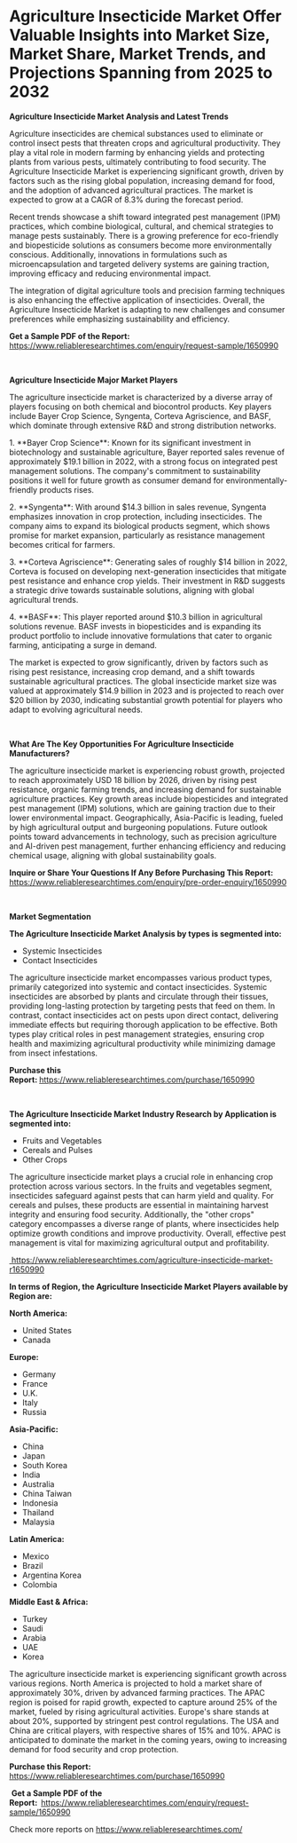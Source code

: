 <p><h1>Agriculture Insecticide Market Offer Valuable Insights into Market Size, Market Share, Market Trends, and Projections Spanning from 2025 to 2032</h1></p><p><strong>Agriculture Insecticide Market Analysis and Latest Trends</strong></p>
<p><p>Agriculture insecticides are chemical substances used to eliminate or control insect pests that threaten crops and agricultural productivity. They play a vital role in modern farming by enhancing yields and protecting plants from various pests, ultimately contributing to food security. The Agriculture Insecticide Market is experiencing significant growth, driven by factors such as the rising global population, increasing demand for food, and the adoption of advanced agricultural practices. The market is expected to grow at a CAGR of 8.3% during the forecast period. </p><p>Recent trends showcase a shift toward integrated pest management (IPM) practices, which combine biological, cultural, and chemical strategies to manage pests sustainably. There is a growing preference for eco-friendly and biopesticide solutions as consumers become more environmentally conscious. Additionally, innovations in formulations such as microencapsulation and targeted delivery systems are gaining traction, improving efficacy and reducing environmental impact. </p><p>The integration of digital agriculture tools and precision farming techniques is also enhancing the effective application of insecticides. Overall, the Agriculture Insecticide Market is adapting to new challenges and consumer preferences while emphasizing sustainability and efficiency.</p></p>
<p><strong>Get a Sample PDF of the Report:&nbsp;</strong> <a href="https://www.reliableresearchtimes.com/enquiry/request-sample/1650990?utm_campaign=2006&utm_medium=2&utm_source=Github&utm_content=ia&utm_term=30032025&utm_id=agriculture-insecticide">https://www.reliableresearchtimes.com/enquiry/request-sample/1650990</a></p>
<p>&nbsp;</p>
<p><strong>Agriculture Insecticide Major Market Players</strong></p>
<p><p>The agriculture insecticide market is characterized by a diverse array of players focusing on both chemical and biocontrol products. Key players include Bayer Crop Science, Syngenta, Corteva Agriscience, and BASF, which dominate through extensive R&D and strong distribution networks.</p><p>1. **Bayer Crop Science**: Known for its significant investment in biotechnology and sustainable agriculture, Bayer reported sales revenue of approximately $19.1 billion in 2022, with a strong focus on integrated pest management solutions. The company's commitment to sustainability positions it well for future growth as consumer demand for environmentally-friendly products rises.</p><p>2. **Syngenta**: With around $14.3 billion in sales revenue, Syngenta emphasizes innovation in crop protection, including insecticides. The company aims to expand its biological products segment, which shows promise for market expansion, particularly as resistance management becomes critical for farmers.</p><p>3. **Corteva Agriscience**: Generating sales of roughly $14 billion in 2022, Corteva is focused on developing next-generation insecticides that mitigate pest resistance and enhance crop yields. Their investment in R&D suggests a strategic drive towards sustainable solutions, aligning with global agricultural trends.</p><p>4. **BASF**: This player reported around $10.3 billion in agricultural solutions revenue. BASF invests in biopesticides and is expanding its product portfolio to include innovative formulations that cater to organic farming, anticipating a surge in demand.</p><p>The market is expected to grow significantly, driven by factors such as rising pest resistance, increasing crop demand, and a shift towards sustainable agricultural practices. The global insecticide market size was valued at approximately $14.9 billion in 2023 and is projected to reach over $20 billion by 2030, indicating substantial growth potential for players who adapt to evolving agricultural needs.</p></p>
<p>&nbsp;</p>
<p><strong>What Are The Key Opportunities For Agriculture Insecticide Manufacturers?</strong></p>
<p><p>The agriculture insecticide market is experiencing robust growth, projected to reach approximately USD 18 billion by 2026, driven by rising pest resistance, organic farming trends, and increasing demand for sustainable agriculture practices. Key growth areas include biopesticides and integrated pest management (IPM) solutions, which are gaining traction due to their lower environmental impact. Geographically, Asia-Pacific is leading, fueled by high agricultural output and burgeoning populations. Future outlook points toward advancements in technology, such as precision agriculture and AI-driven pest management, further enhancing efficiency and reducing chemical usage, aligning with global sustainability goals.</p></p>
<p><strong>Inquire or Share Your Questions If Any Before Purchasing This Report:</strong> <a href="https://www.reliableresearchtimes.com/enquiry/pre-order-enquiry/1650990?utm_campaign=2006&utm_medium=2&utm_source=Github&utm_content=ia&utm_term=30032025&utm_id=agriculture-insecticide">https://www.reliableresearchtimes.com/enquiry/pre-order-enquiry/1650990</a></p>
<p>&nbsp;</p>
<p><strong>Market Segmentation</strong></p>
<p><strong>The Agriculture Insecticide Market Analysis by types is segmented into:</strong></p>
<p><ul><li>Systemic Insecticides</li><li>Contact Insecticides</li></ul></p>
<p><p>The agriculture insecticide market encompasses various product types, primarily categorized into systemic and contact insecticides. Systemic insecticides are absorbed by plants and circulate through their tissues, providing long-lasting protection by targeting pests that feed on them. In contrast, contact insecticides act on pests upon direct contact, delivering immediate effects but requiring thorough application to be effective. Both types play critical roles in pest management strategies, ensuring crop health and maximizing agricultural productivity while minimizing damage from insect infestations.</p></p>
<p><strong>Purchase this Report:&nbsp;</strong><a href="https://www.reliableresearchtimes.com/purchase/1650990?utm_campaign=2006&utm_medium=2&utm_source=Github&utm_content=ia&utm_term=30032025&utm_id=agriculture-insecticide">https://www.reliableresearchtimes.com/purchase/1650990</a></p>
<p>&nbsp;</p>
<p><strong>The Agriculture Insecticide Market Industry Research by Application is segmented into:</strong></p>
<p><ul><li>Fruits and Vegetables</li><li>Cereals and Pulses</li><li>Other Crops</li></ul></p>
<p><p>The agriculture insecticide market plays a crucial role in enhancing crop protection across various sectors. In the fruits and vegetables segment, insecticides safeguard against pests that can harm yield and quality. For cereals and pulses, these products are essential in maintaining harvest integrity and ensuring food security. Additionally, the "other crops" category encompasses a diverse range of plants, where insecticides help optimize growth conditions and improve productivity. Overall, effective pest management is vital for maximizing agricultural output and profitability.</p></p>
<p><a href="https://www.reliableresearchtimes.com/agriculture-insecticide-market-r1650990?utm_campaign=2006&utm_medium=2&utm_source=Github&utm_content=ia&utm_term=30032025&utm_id=agriculture-insecticide">&nbsp;https://www.reliableresearchtimes.com/agriculture-insecticide-market-r1650990</a></p>
<p><strong>In terms of Region, the Agriculture Insecticide Market Players available by Region are:</strong></p>
<p>
    <p> <strong> North America: </strong>
        <ul>
            <li>United States</li>
            <li>Canada</li>
        </ul>
        </p> 
    <p> <strong> Europe: </strong>
        <ul>
            <li>Germany</li>
            <li>France</li>
            <li>U.K.</li>
            <li>Italy</li>
            <li>Russia</li>
        </ul>
        </p> 
    <p> <strong> Asia-Pacific: </strong>
        <ul>
            <li>China</li>
            <li>Japan</li>
            <li>South Korea</li>
            <li>India</li>
            <li>Australia</li>
            <li>China Taiwan</li>
            <li>Indonesia</li>
            <li>Thailand</li>
            <li>Malaysia</li>
        </ul>
        </p> 
    <p> <strong> Latin America: </strong>
        <ul>
            <li>Mexico</li>
            <li>Brazil</li>
            <li>Argentina Korea</li>
            <li>Colombia</li>
        </ul>
        </p> 
    <p> <strong> Middle East & Africa: </strong>
        <ul>
            <li>Turkey</li>
            <li>Saudi</li>
            <li>Arabia</li>
            <li>UAE</li>
            <li>Korea</li>
        </ul>
    </p>
    </p>
<p><p>The agriculture insecticide market is experiencing significant growth across various regions. North America is projected to hold a market share of approximately 30%, driven by advanced farming practices. The APAC region is poised for rapid growth, expected to capture around 25% of the market, fueled by rising agricultural activities. Europe's share stands at about 20%, supported by stringent pest control regulations. The USA and China are critical players, with respective shares of 15% and 10%. APAC is anticipated to dominate the market in the coming years, owing to increasing demand for food security and crop protection.</p></p>
<p><strong>Purchase this Report: </strong><a href="https://www.reliableresearchtimes.com/purchase/1650990?utm_campaign=2006&utm_medium=2&utm_source=Github&utm_content=ia&utm_term=30032025&utm_id=agriculture-insecticide">https://www.reliableresearchtimes.com/purchase/1650990</a></p>
<p>&nbsp;<strong>Get a Sample PDF of the Report:&nbsp;&nbsp;</strong><a href="https://www.reliableresearchtimes.com/enquiry/request-sample/1650990?utm_campaign=2006&utm_medium=2&utm_source=Github&utm_content=ia&utm_term=30032025&utm_id=agriculture-insecticide">https://www.reliableresearchtimes.com/enquiry/request-sample/1650990</a></p>
<p><strong></strong></p>
<p>Check more reports on <a href="https://www.reliableresearchtimes.com/?utm_campaign=2006&utm_medium=2&utm_source=Github&utm_content=ia&utm_term=30032025&utm_id=agriculture-insecticide">https://www.reliableresearchtimes.com/</a></p>